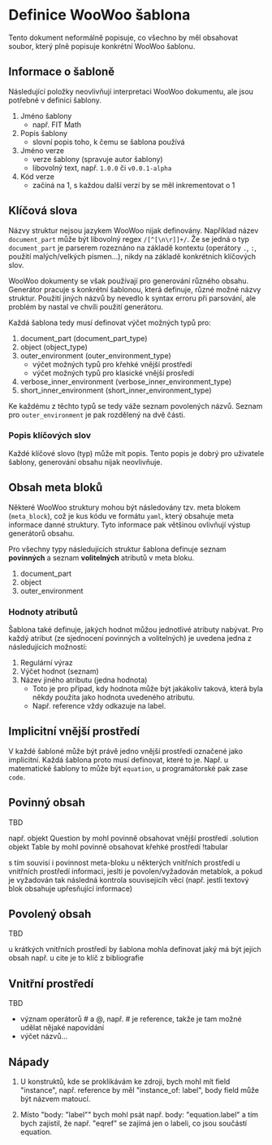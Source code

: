 # Definice WooWoo šablona 

Tento dokument neformálně popisuje, co všechno by měl obsahovat soubor, který plně popisuje konkrétní WooWoo šablonu.

## Informace o šabloně

Následující položky neovlivňují interpretaci WooWoo dokumentu, ale jsou potřebné v definici šablony.

1. Jméno šablony
    - např. FIT Math
2. Popis šablony
    - slovní popis toho, k čemu se šablona používá
3. Jméno verze
    - verze šablony (spravuje autor šablony)
    - libovolný text, např. `1.0.0` či `v0.0.1-alpha`
4. Kód verze
    - začíná na 1, s každou další verzí by se měl inkrementovat o 1
    
## Klíčová slova

Názvy struktur nejsou jazykem WooWoo nijak definovány. Například název `document_part` může být libovolný regex `/[^[\n\r]]+/`.  Že se jedná o typ `document_part` je parserem rozeznáno na základě kontextu (operátory `.`, `:`, použití malých/velkých písmen...), nikdy na základě konkrétních klíčových slov.

WooWoo dokumenty se však používají pro generování různého obsahu. Generátor pracuje s konkrétní šablonou, která definuje, různé možné názvy struktur.
Použití jiných názvů by nevedlo k syntax erroru při parsování, ale problém by nastal ve chvíli použití generátoru.

Každá šablona tedy musí definovat výčet možných typů pro:
1. document_part (document_part_type)
2. object (object_type)
3. outer_environment (outer_environment_type)
    - výčet možných typů pro křehké vnější prostředí
    - výčet možných typů pro klasické vnější prosředí
4. verbose_inner_environment (verbose_inner_environment_type)
5. short_inner_environment (short_inner_environment_type)

Ke každému z těchto typů se tedy váže seznam povolených názvů. Seznam pro `outer_environment` je pak rozdělený na dvě části.

### Popis klíčových slov

Každé klíčové slovo (typ) může mít popis. Tento popis je dobrý pro uživatele šablony, generování obsahu nijak neovlivňuje.

## Obsah meta bloků

Některé WooWoo struktury mohou být následovány tzv. meta blokem (`meta_block`), což je kus kódu ve formátu `yaml`, který obsahuje meta informace danné struktury. Tyto informace pak většinou ovlivňují výstup generátorů obsahu.

Pro všechny typy následujících struktur šablona definuje seznam **povinných** a seznam **volitelných** atributů v meta bloku.

1. document_part
2. object
3. outer_environment

### Hodnoty atributů

Šablona také definuje, jakých hodnot můžou jednotlivé atributy nabývat. 
Pro každý atribut (ze sjednocení povinných a volitelných) je uvedena jedna z následujících možností:

1. Regulární výraz
2. Výčet hodnot (seznam)
3. Název jiného atributu (jedna hodnota)
    - Toto je pro případ, kdy hodnota může být jakákoliv taková, která byla někdy použita jako hodnota uvedeného atributu.
    - Např. reference vždy odkazuje na label.
    
## Implicitní vnější prostředí

V každé šabloné může být právě jedno vnější prostředí označené jako implicitní. Každá šablona proto musí definovat, které to je.
Např. u matematické šablony to může být `equation`, u programátorské pak zase `code`.

## Povinný obsah

TBD

např. objekt Question by mohl povinně obsahovat vnější prostředí .solution
objekt Table by mohl povinně obsahovat křehké prostředí !tabular

s tím souvisí i povinnost meta-bloku u některých vnitřních prostředí
u vnitřních prostředí informaci, jeslti je povolen/vyžadován metablok, a pokud je vyžadován tak následná kontrola souvisejícíh věcí (např. jestli textový blok obsahuje upřesňující informace)


## Povolený obsah

TBD

u krátkých vnitřních prostředí by šablona mohla definovat jaký má být jejich obsah
např. u cite je to klíč z bibliografie

## Vnitřní prostředí

TBD

- význam operátorů # a @, např. # je reference, takže je tam možné udělat nějaké napovídání
- výčet názvů...



## Nápady

1) U konstruktů, kde se proklikávám ke zdroji, bych mohl mít field "instance", např. reference by
měl "instance_of: label", body field může být názvem matoucí.


2) Místo "body: "label"" bych mohl psát např. body: "equation.label" a tím bych zajistil, že např. 
   "eqref" se zajímá jen o labeli, co jsou součástí equation.